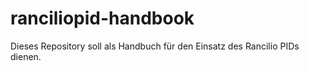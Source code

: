 # ranciliopid-handbook
Dieses Repository soll als Handbuch für den Einsatz des Rancilio PIDs dienen.
